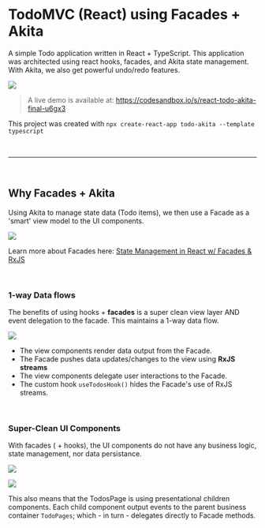 # TodoMVC (React) using Facades + Akita

A simple Todo application written in React + TypeScript. This application was architected using react hooks, facades, and Akita state management. With Akita, we also get powerful undo/redo features.

![](https://i.imgur.com/LciTKuC.png)

> A live demo is available at: https://codesandbox.io/s/react-todo-akita-final-u6gx3

This project was created with `npx create-react-app todo-akita --template typescript`

<br>

----

<br>

## Why Facades + Akita 

Using Akita to manage state data (Todo items), we then use a Facade as a 'smart' view model to the UI components.

![](https://i.imgur.com/49yCZV4.png)

Learn more about Facades here: [State Management in React w/ Facades & RxJS](https://medium.com/@thomasburlesonIA/react-facade-best-practices-1c8186d8495a)

<br>

### 1-way Data flows

The benefits of using hooks + **facades** is a super clean view layer AND event delegation to the facade. This maintains a 1-way data flow.

![](https://i.imgur.com/zWroE9c.png)


* The view components render data output from the Facade.
* The Facade pushes data updates/changes to the view using **RxJS streams**
* The view components delegate user interactions to the Facade.
* The custom hook `useTodosHook()` hides the Facade's use of RxJS streams.

<br>

### Super-Clean UI Components


With facades ( + hooks), the UI components do not have any business logic, state management, nor data persistance.

![](https://i.imgur.com/S3ujhty.png)

![](https://i.imgur.com/Rqoet7b.png)

This also means that the TodosPage is using presentational children components. Each child component output events to the parent business container `TodoPages`; which - in turn - delegates directly to Facade methods.
